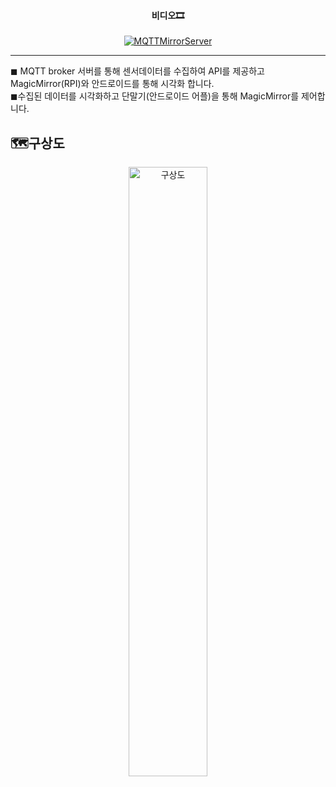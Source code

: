 
<div align="center">
 <h4>비디오🎞</h4>
 

[![MQTTMirrorServer](http://img.youtube.com/vi/t7HeZgF0mY8/0.jpg)](https://youtu.be/t7HeZgF0mY8?t=0s)
</div>
 
 --------------

◼ MQTT broker 서버를 통해 센서데이터를 수집하여 API를 제공하고 MagicMirror(RPI)와 안드로이드를 통해 시각화 합니다. <br/>
◼수집된 데이터를 시각화하고 단말기(안드로이드 어플)을 통해 MagicMirror를 제어합니다.



<h2>🗺구상도</h2>
<div align="center">
<!-- <img    width="50%" src="https://user-images.githubusercontent.com/41848169/144437047-46997bfb-7e39-452c-8f07-6e0c760c06bc.jpg" alt="구상도"/> -->

 
<img    width="50%" src="https://user-images.githubusercontent.com/101157141/160224391-86c0edd1-76db-46e3-924f-7dc89245f223.png" alt="구상도"/>
</div>
